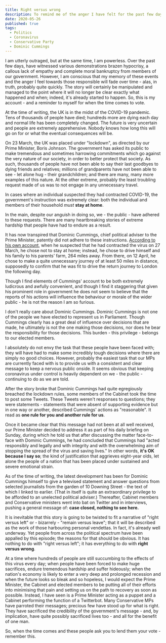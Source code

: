```yaml
---
title: Right versus wrong
description: To remind me of the anger I have felt for the past few days for when the time comes to vote
date: 2020-05-26
published: true
tags:
  - Politics
  - Coronavirus
  - Conservative Party
  - Dominic Cummings
---
```

I am utterly outraged, but at the same time, I am powerless. Over the past few days, have witnessed various
demonstrations brazen hypocrisy, a callous lack of empathy and complete moral bankruptcy from members of
our government. However, I am conscious that my memory of these events and the anger I feel towards those
responsible will fade over time - alas, in truth, probably quite quickly. The story will certainly be
manipulated and managed to the point where it will no longer be clear exactly what happened and when;
indeed, it's already started to happen. So, this is my account - and a reminder to myself for when the
time comes to vote.

At the time of writing, the UK is in the midst of the COVID-19 pandemic. Tens of thousands of people
have died; hundreds more are dying each day and normal life has been completely changed. The future is
very uncertain and people are extremely apprehensive. Nobody knows how long this will go on for
or what the eventual consequences will be.

On 23 March, the UK was placed under "lockdown", as directed by our Prime Minister, Boris Johnson.
The government has asked its public to make tremendous and sometimes harrowing commitments which
go against the very nature of our society, in order to better protect that society.
As such, thousands of people have not been able to say their last goodbyes to dying friends and
relatives; millions of grandparents have not been able to see - let alone hug - their grandchildren;
and there are many, many more examples of this nature. At the other extreme, probably the least
troubling request made of us was to not engage in any unnecessary travel.

In cases where an individual suspected they had contracted COVID-19, the government's instruction
was extremely clear: both the individual and members of their household *must* **stay at home**.

In the main, despite our anguish in doing so, we - the public - have adhered to these requests. There
are many heartbreaking stories of extreme hardship that people have had to endure as a result.

It has now transpired that Dominic Cummings, chief political adviser to the Prime Minister, patently
did not adhere to these instructions. [According to his own
account](https://www.independent.co.uk/news/uk/politics/dominic-cummings-statement-speech-transcript-durham-full-text-read-lockdown-a9531856.html),
when he suspected that he had contracted the virus on 27 March, he chose not to stay at home; instead,
he chose to drive himself and his family to his parents' farm, 264 miles away. From there, on 12 April,
he chose to make a quite unnecessary journey of at least 50 miles in distance, supposedly to confirm
that he was fit to drive the return journey to London the following day.

Though I find elements of Cummings' account to be both extremely ludicrous and awfully convenient, and
though I find it staggering that given his prominent role in government he does not seem to believe
that the reports of his actions will influence the behaviour or morale of the wider public - he is
not the reason I am so furious.

I don't really care about Dominic Cummings. Dominic Cummings is not one of the people we have elected
to represent us in Parliament. Though Cummings clearly has a great deal of influence over decisions
that are made, he ultimately is not the one making those decisions, nor does he bear the responsibility
for those decisions. This burden - this privilege - belongs to our elected members.

I absolutely do not envy the task that these people have been faced with; they will
have had to make some incredibly tough decisions where there are simply no good choices. However,
probably the easiest task that our MPs are currently faced with is to provide us with a consistent
and clear message to keep a nervous public onside. It seems obvious that keeping coronavirus under
control is heavily dependent on we - the public - continuing to do as we are told.

After the story broke that Dominic Cummings had quite egregiously breached the lockdown rules, some
members of the Cabinet took the time to post some Tweets. These Tweets weren't responses to
questions; they were statements - statements that were absent of supporting evidence but in one
way or another, described Cummings' actions as "reasonable". It read as
**one rule for you and another rule for us**.

Once it became clear that this message had not been at all well received, our Prime Minister
decided to address it as part of his daily briefing on Sunday, during which he told us that
after discussing the matter face-to-face with Dominic Cummings, he had concluded that
Cummings had "acted responsibly and legally and with integrity and with the overwhelming
aim of stopping the spread of the virus and saving lives." In other words,
**it's OK because I say so**; the kind of justification that aggrieves eight-year olds,
let alone the people of a nation that has been placed under sustained and severe
emotional strain.

As of the time of writing, the latest development has been for Dominic Cummings himself to give a
televised statement and answer questions from selected journalists from the garden of 10 Downing Street -
the text of which I linked to earlier. (That in itself is quite an extraordinary privilege to be
afforded to an unelected political adviser.) Thereafter, Cabinet members and Conservative
ministers went into bat on Twitter and in interviews, pushing a general message of:
**case closed, nothing to see here.**

It is inevitable that this story is going to be twisted to fit a narrative of "right versus left" or -
bizarrely - "remain versus leave"; that it will be described as the work of those harbouring personal
vendettas. In fact, it's already well underway. Yet people from across the political spectrum have
been appalled by this episode; the reasons for that should be obvious. It has nothing to do with
"right versus left"; it has everything to do with **right versus wrong**.

At a time where hundreds of people are still succumbing to the effects of this virus every day; when people
have been forced to make huge sacrifices, endure tremendous hardship and suffer hideously; when the nation's
economy is likely to enter a very deep and prolonged recession and when the future looks so bleak and so
hopeless, I would expect the Prime Minister, the Cabinet and elected members to be putting all of their
efforts into minimising that pain and setting us on the path to recovery as soon as possible. Instead,
I have seen is a Prime Minister acting as a puppet and a Cabinet performing the function of a Twitterbot.
Many Conservative MPs have parroted their messages; precious few have stood up for what is right.
They have sacrificed the credibility of the government's message - and, by implication, have quite
possibly sacrificed lives too - and all for the benefit of one man.

So, when the time comes and these people ask you to lend them your vote - remember this.
